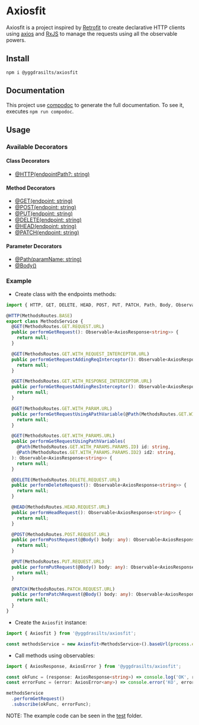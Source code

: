# Axiosfit

Axiosfit is a project inspired by [Retrofit](https://square.github.io/retrofit/) to create declarative HTTP clients using [axios](https://github.com/axios/axios) and [RxJS](https://rxjs-dev.firebaseapp.com/) to manage the requests using all the observable powers.

## Install

`npm i @yggdrasilts/axiosfit`

## Documentation

This project use [compodoc](https://compodoc.app/) to generate the full documentation. To see it, executes `npm run compodoc`.

## Usage

### Available Decorators

#### Class Decorators

* [@HTTP(endpointPath?: string)](miscellaneous/functions.html#HTTP)

#### Method Decorators

* [@GET(endpoint: string)](miscellaneous/functions.html#GET)
* [@POST(endpoint: string)](miscellaneous/functions.html#POST)
* [@PUT(endpoint: string)](miscellaneous/functions.html#PUT)
* [@DELETE(endpoint: string)](miscellaneous/functions.html#DELETE)
* [@HEAD(endpoint: string)](miscellaneous/functions.html#HEAD)
* [@PATCH(endpoint: string)](miscellaneous/functions.html#PATCH)

#### Parameter Decorators

* [@Path(paramName: string)](miscellaneous/functions.html#Path)
* [@Body()](miscellaneous/functions.html#Body)

### Example

- Create class with the endpoints methods:

```typescript
import { HTTP, GET, DELETE, HEAD, POST, PUT, PATCH, Path, Body, Observable, AxiosResponse } from '../../src';

@HTTP(MethodsRoutes.BASE)
export class MethodsService {
  @GET(MethodsRoutes.GET.REQUEST.URL)
  public performGetRequest(): Observable<AxiosResponse<string>> {
    return null;
  }

  @GET(MethodsRoutes.GET.WITH_REQUEST_INTERCEPTOR.URL)
  public performGetRequestAddingReqInterceptor(): Observable<AxiosResponse<string>> {
    return null;
  }

  @GET(MethodsRoutes.GET.WITH_RESPONSE_INTERCEPTOR.URL)
  public performGetRequestAddingResInterceptor(): Observable<AxiosResponse<string>> {
    return null;
  }

  @GET(MethodsRoutes.GET.WITH_PARAM.URL)
  public performGetRequestUsingAPathVariable(@Path(MethodsRoutes.GET.WITH_PARAM.PARAMS.ID) id: string): Observable<AxiosResponse<string>> {
    return null;
  }

  @GET(MethodsRoutes.GET.WITH_PARAMS.URL)
  public performGetRequestUsingPathVariables(
    @Path(MethodsRoutes.GET.WITH_PARAMS.PARAMS.ID) id: string,
    @Path(MethodsRoutes.GET.WITH_PARAMS.PARAMS.ID2) id2: string,
  ): Observable<AxiosResponse<string>> {
    return null;
  }

  @DELETE(MethodsRoutes.DELETE.REQUEST.URL)
  public performDeleteRequest(): Observable<AxiosResponse<string>> {
    return null;
  }

  @HEAD(MethodsRoutes.HEAD.REQUEST.URL)
  public performHeadRequest(): Observable<AxiosResponse<string>> {
    return null;
  }

  @POST(MethodsRoutes.POST.REQUEST.URL)
  public performPostRequest(@Body() body: any): Observable<AxiosResponse<any>> {
    return null;
  }

  @PUT(MethodsRoutes.PUT.REQUEST.URL)
  public performPutRequest(@Body() body: any): Observable<AxiosResponse<any>> {
    return null;
  }

  @PATCH(MethodsRoutes.PATCH.REQUEST.URL)
  public performPatchRequest(@Body() body: any): Observable<AxiosResponse<any>> {
    return null;
  }
}
```

- Create the `Axiosfit` instance:

```typescript
import { Axiosfit } from '@yggdrasilts/axiosfit';

const methodsService = new Axiosfit<MethodsService>().baseUrl(process.env.MOCK_SERVER_URL).create(MethodsService);
```

- Call methods using observables:

```typescript
import { AxiosResponse, AxiosError } from '@yggdrasilts/axiosfit';

const okFunc = (response: AxiosResponse<string>) => console.log('OK', response.data);
const errorFunc = (error: AxiosError<any>) => console.error('KO', error);

methodsService
  .performGetRequest()
  .subscribe(okFunc, errorFunc);
```

NOTE: The example code can be seen in the [test](./test) folder.
